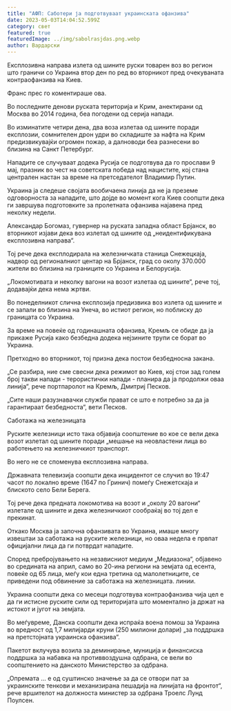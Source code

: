 ```yaml
---
title: "АФП: ​​Саботери ја подготвуваат украинската офанзива"
date: 2023-05-03T14:04:52.599Z
category: свет
featured: true
featuredImage: ../img/sabolrasjdas.png.webp
author: Вардарски
---
```


Експлозивна направа излета од шините руски товарен воз во регион што граничи со Украина втор ден по ред во вторникот пред очекуваната контраофанзива на Киев.

Франс прес го коментираше ова.

Во последните денови руската територија и Крим, анектирани од Москва во 2014 година, беа погодени од серија напади.

Во изминатите четири дена, два воза излетаа од шините поради експлозии, сомнителен дрон удри во складиште за нафта на Крим предизвикувајќи огромен пожар, а далноводи беа разнесени во близина на Санкт Петербург.

Нападите се случуваат додека Русија се подготвува да го прослави 9 мај, празник во чест на советската победа над нацистите, кој стана централен настан за време на претседателот Владимир Путин.

Украина ја следеше својата вообичаена линија да не ја преземе одговорноста за нападите, што дојде во момент кога Киев соопшти дека ги завршува подготовките за пролетната офанзива најавена пред неколку недели.

Александар Богомаз, гувернер на руската западна област Брјанск, во вторникот изјави дека воз излетал од шините од „неидентификувана експлозивна направа“.

Тој рече дека експлодирала на железничката станица Снежецкаја, надвор од регионалниот центар на Брјанск, град со околу 370.000 жители во близина на границите со Украина и Белорусија.

„Локомотивата и неколку вагони на возот излетаа од шините“, рече тој, додавајќи дека нема жртви.

Во понеделникот слична експлозија предизвика воз излета од шините и се запали во близина на Унеча, во истиот регион, но поблиску до границата со Украина.

За време на повеќе од годинашната офанзива, Кремљ се обиде да ја прикаже Русија како безбедна додека нејзините трупи се борат во Украина.

Претходно во вторникот, тој призна дека постои безбедносна закана.

„Се разбира, ние сме свесни дека режимот во Киев, кој стои зад голем број такви напади - терористички напади - планира да ја продолжи оваа линија“, рече портпаролот на Кремљ, Дмитриј Песков.

„Сите наши разузнавачки служби прават се што е потребно за да ја гарантираат безбедноста“, вети Песков.

Саботажа на железницата

Руските железници исто така објавија соопштение во кое се вели дека возот излетал од шините поради „мешање на неовластени лица во работењето на железничкиот транспорт.

Во него не се споменува експлозивна направа.

Државната телевизија соопшти дека инцидентот се случил во 19:47 часот по локално време (1647 по Гринич) помеѓу Снежетскаја и блиското село Бели Берега.

Тој рече дека предната локомотива на возот и „околу 20 вагони“ излетале од шините и дека железничкиот сообраќај во тој дел е прекинат.

Откако Москва ја започна офанзивата во Украина, имаше многу извештаи за саботажа на руските железници, но оваа недела е првпат официјални лица да ги потврдат нападите.

Според пребројувањето на независниот медиум „Медиазона“, објавено во средината на април, само во 20-ина региони на земјата од есента, повеќе од 65 лица, меѓу кои една третина од малолетниците, се приведени под обвинение за саботажа на железницата. линии.

Украина соопшти дека со месеци подготвува контраофанзива чија цел е да ги истисне руските сили од територијата што моментално ја држат на истокот и југот на земјата.

Во меѓувреме, Данска соопшти дека испраќа воена помош за Украина во вредност од 1,7 милијарди круни (250 милиони долари) „за поддршка на претстојната украинска офанзива“.

Пакетот вклучува возила за деминирање, муниција и финансиска поддршка за набавка на противвоздушна одбрана, се вели во соопштението на данското Министерство за одбрана.

„Опремата ... е од суштинско значење за да се отвори пат за украинските тенкови и механизирана пешадија на линијата на фронтот“, рече вршителот на должноста министер за одбрана Троелс Лунд Поулсен.
